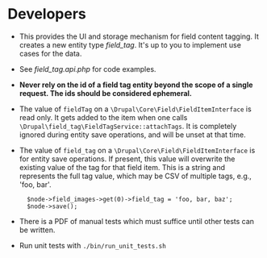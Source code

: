 <!--
id: developers
tags: ''
-->

# Developers

* This provides the UI and storage mechanism for field content tagging.  It creates a new entity type _field_tag_.  It's up to you to implement use cases for the data.
* See _field_tag.api.php_ for code examples.
* **Never rely on the id of a field tag entity beyond the scope of a single request. The ids should be considered ephemeral.**
* The value of `fieldTag` on a `\Drupal\Core\Field\FieldItemInterface` is read only.  It gets added to the item when one calls `\Drupal\field_tag\FieldTagService::attachTags`.  It is completely ignored during entity save operations, and will be unset at that time.
* The value of `field_tag` on a `\Drupal\Core\Field\FieldItemInterface` is for entity save operations.  If present, this value will overwrite the existing value of the tag for that field item.  This is a string and represents the full tag value, which may be CSV of multiple tags, e.g., 'foo, bar'.

        $node->field_images->get(0)->field_tag = 'foo, bar, baz';
        $node->save();

* There is a PDF of manual tests which must suffice until other tests can be written.
* Run unit tests with `./bin/run_unit_tests.sh`
